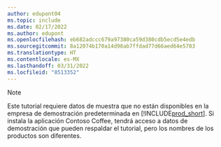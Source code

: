 ```yaml
---
author: edupont04
ms.topic: include
ms.date: 02/17/2022
ms.author: edupont
ms.openlocfilehash: eb682adccc679a97380ca59d380cdb5ecd5e4edb
ms.sourcegitcommit: 8a12074b170a14d98ab7ffdad77d66aed64e5783
ms.translationtype: HT
ms.contentlocale: es-MX
ms.lasthandoff: 03/31/2022
ms.locfileid: "8513352"
---
```

> [!NOTE]
> Este tutorial requiere datos de muestra que no están disponibles en la empresa de demostración predeterminada en [!INCLUDE[prod_short](prod_short.md)]. Si instala la aplicación Contoso Coffee, tendrá acceso a datos de demostración que pueden respaldar el tutorial, pero los nombres de los productos son diferentes.<!--For more information, see [To create a company with complete sample data in a sandbox](../admin-sandbox-environments.md#to-create-a-company-with-complete-sample-data-in-a-sandbox).  
 -->
